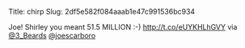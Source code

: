 Title: chirp
Slug: 2df5e582f084aaab1e47c991536bc934

Joe! Shirley you meant 51.5 MILLION :-) <a href="http://t.co/eUYKHLhGVY">http://t.co/eUYKHLhGVY</a> via <a href="http://twitter.com/3_Beards">@3_Beards</a> <a href="http://twitter.com/joescarboro">@joescarboro</a>
